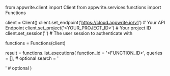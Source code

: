 from appwrite.client import Client
from appwrite.services.functions import Functions

client = Client()
client.set_endpoint('https://cloud.appwrite.io/v1') # Your API Endpoint
client.set_project('<YOUR_PROJECT_ID>') # Your project ID
client.set_session('') # The user session to authenticate with

functions = Functions(client)

result = functions.list_executions(
    function_id = '<FUNCTION_ID>',
    queries = [], # optional
    search = '<SEARCH>' # optional
)
